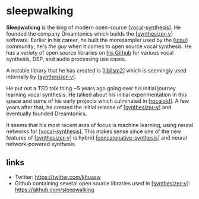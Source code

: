 # sleepwalking

**Sleepwalking** is the king of modern open-source [[vocal-synthesis]].  He founded the company Dreamtonics which builds the [[synthesizer-v]] software.  Earlier in his career, he built the moresampler used by the [[utau]] community; he's *the guy* when it comes to open source vocal synthesis.  He has a variety of open source libraries on [his Github](https://github.com/sleepwalking) for various vocal synthesis, DSP, and audio processing use cases.

A notable library that he has created is [[libllsm2]] which is seemingly used internally by [[synthesizer-v]].

He put out a TED talk thing ~5 years ago going over his initial journey learning vocal synthesis.  He talked about his initial experimentation in this space and some of his early projects which culminated in [[rocaloid]].  A few years after that, he created the initial release of [[synthesizer-v]] and eventually founded Dreamtonics.

It seems that his most recent area of focus is machine learning, using neural networks for [[vocal-synthesis]].  This makes sense since one of the new features of [[synthesizer-v]] is hybrid [[concatenative-synthesis]] and neural network-powered synthesis.

## links

* Twitter: <https://twitter.com/khuasw>
* Github containing several open source libraries used in [[synthesizer-v]]: <https://github.com/sleepwalking>

[//begin]: # "Autogenerated link references for markdown compatibility"
[vocal-synthesis]: vocal-synthesis "vocal synthesis"
[synthesizer-v]: synthesizer-v "Synthesizer V"
[utau]: utau "UTAU"
[libllsm2]: libllsm2 "libllsm2"
[rocaloid]: rocaloid "rocaloid"
[concatenative-synthesis]: concatenative-synthesis "concatenative-synthesis"
[//end]: # "Autogenerated link references"
